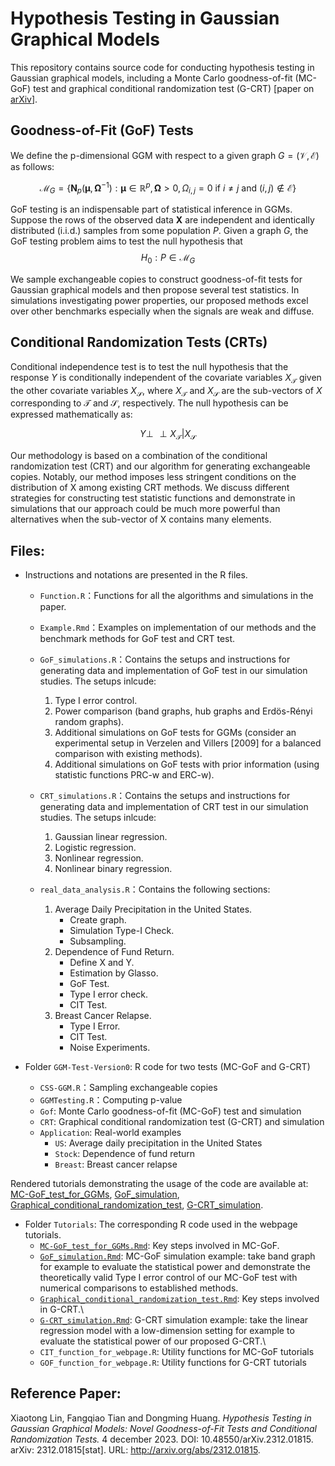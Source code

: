 # Hypothesis Testing in Gaussian Graphical Models

This repository contains source code for conducting hypothesis testing in Gaussian graphical models, including a Monte Carlo goodness-of-fit (MC-GoF) test and graphical conditional randomization test (G-CRT) [paper on [arXiv](https://arxiv.org/abs/2312.01815)].

## Goodness-of-Fit (GoF) Tests

We define the p-dimensional GGM with respect to a given graph $G = (\mathcal{V},\mathcal{E})$ as follows:

$$\mathcal{M}_G = \left\{ \mathbf{N}_p(\boldsymbol{\mu}, \boldsymbol{\Omega}^{-1}): \boldsymbol{\mu} \in \mathbb{R}^p, \boldsymbol{\Omega} > 0, \Omega_{i,j} = 0 \text{ if } i \neq j \text{ and } (i,j) \notin \mathcal{E} \right\}$$

GoF testing is an indispensable part of statistical inference in GGMs. Suppose the rows of the observed data **X** are independent and identically distributed (i.i.d.) samples from some population $P$. Given a graph $G$, the GoF testing problem aims to test the null hypothesis that $$H_0: P \in \mathcal{M}_G$$

We sample exchangeable copies to construct goodness-of-fit tests for Gaussian graphical models and then propose several test statistics. In simulations investigating power properties, our proposed methods excel over other benchmarks especially when the signals are weak and diffuse.

## Conditional Randomization Tests (CRTs)

Conditional independence test is to test the null hypothesis that the response $Y$ is conditionally independent of the covariate variables $X_\mathcal{T}$ given the other covariate variables $X_\mathcal{S}$, where $X_\mathcal{T}$ and $X_\mathcal{S}$ are the sub-vectors of $X$ corresponding to $\mathcal{T}$ and $\mathcal{S}$, respectively. The null hypothesis can be expressed mathematically as:

$$Y \perp\!\!\!\!\perp  X_\mathcal{T} | X_\mathcal{S}$$

Our methodology is based on a combination of the conditional randomization test (CRT) and our algorithm for generating exchangeable copies. Notably, our method imposes less stringent conditions on the distribution of X among existing CRT methods. We discuss different strategies for constructing test statistic functions and demonstrate in simulations that our approach could be much more powerful than alternatives when the sub-vector of X contains many elements.

## Files:

-   Instructions and notations are presented in the R files.

    -   `Function.R`：Functions for all the algorithms and simulations in the paper.

    -   `Example.Rmd`：Examples on implementation of our methods and the benchmark methods for GoF test and CRT test.

    -   `GoF_simulations.R`：Contains the setups and instructions for generating data and implementation of GoF test in our simulation studies. The setups inlcude:

        1.  Type I error control.
        2.  Power comparison (band graphs, hub graphs and Erdös-Rényi random graphs).
        3.  Additional simulations on GoF tests for GGMs (consider an experimental setup in Verzelen and Villers [2009] for a balanced comparison with existing methods).
        4.  Additional simulations on GoF tests with prior information (using statistic functions PRC-w and ERC-w).

    -   `CRT_simulations.R`：Contains the setups and instructions for generating data and implementation of CRT test in our simulation studies. The setups inlcude:

        1.  Gaussian linear regression.
        2.  Logistic regression.
        3.  Nonlinear regression.
        4.  Nonlinear binary regression.

    -   `real_data_analysis.R`：Contains the following sections:

        1.  Average Daily Precipitation in the United States.
            -   Create graph.
            -   Simulation Type-I Check.
            -   Subsampling.
        2.  Dependence of Fund Return.
            -   Define X and Y.
            -   Estimation by Glasso.
            -   GoF Test.
            -   Type I error check.
            -   CIT Test.
        3.  Breast Cancer Relapse.
            -   Type I Error.
            -   CIT Test.
            -   Noise Experiments.

-   Folder `GGM-Test-Version0`: R code for two tests (MC-GoF and G-CRT)

    -   `CSS-GGM.R`：Sampling exchangeable copies
    -   `GGMTesting.R`：Computing p-value
    -   `Gof`: Monte Carlo goodness-of-fit (MC-GoF) test and simulation
    -   `CRT`: Graphical conditional randomization test (G-CRT) and simulation
    -   `Application`: Real-world examples
        -   `US`: Average daily precipitation in the United States
        -   `Stock`: Dependence of fund return
        -   `Breast`: Breast cancer relapse

Rendered tutorials demonstrating the usage of the code are available at: [MC-GoF_test_for_GGMs](https://tfq-acd.github.io/MC-GoF_test_for_GGMs/), [GoF_simulation](https://tfq-acd.github.io/GoFsimulation/), [Graphical_conditional_randomization_test](https://tfq-acd.github.io/CRT/), [G-CRT_simulation](https://tfq-acd.github.io/CRTsimulation/).

-   Folder `Tutorials`: The corresponding R code used in the webpage tutorials.
    -   [`MC-GoF_test_for_GGMs.Rmd`](https://tfq-acd.github.io/MC-GoF_test_for_GGMs/): Key steps involved in MC-GoF.
    -   [`GoF_simulation.Rmd`](https://tfq-acd.github.io/GoFsimulation/): MC-GoF simulation example: take band graph for example to evaluate the statistical power and demonstrate the theoretically valid Type I error control of our MC-GoF test with numerical comparisons to established methods.
    -   [`Graphical_conditional_randomization_test.Rmd`](https://tfq-acd.github.io/CRT/): Key steps involved in G-CRT.\
    -   [`G-CRT_simulation.Rmd`](https://tfq-acd.github.io/CRTsimulation/): G-CRT simulation example: take the linear regression model with a low-dimension setting for example to evaluate the statistical power of our proposed G-CRT.\
    -   `CIT_function_for_webpage.R`: Utility functions for MC-GoF tutorials
    -   `GOF_function_for_webpage.R`: Utility functions for G-CRT tutorials

## Reference Paper:

Xiaotong Lin, Fangqiao Tian and Dongming Huang. *Hypothesis Testing in Gaussian Graphical Models: Novel Goodness-of-Fit Tests and Conditional Randomization Tests.* 4 december 2023. DOI: 10.48550/arXiv.2312.01815. arXiv: 2312.01815[stat]. URL: <http://arxiv.org/abs/2312.01815>.
